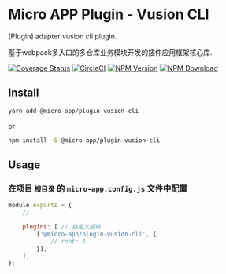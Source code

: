 # Micro APP Plugin - Vusion CLI

[Plugin] adapter vusion cli plugin.

基于webpack多入口的多仓库业务模块开发的插件应用框架核心库.

[![Coverage Status][Coverage-img]][Coverage-url]
[![CircleCI][CircleCI-img]][CircleCI-url]
[![NPM Version][npm-img]][npm-url]
[![NPM Download][download-img]][download-url]

[Coverage-img]: https://coveralls.io/repos/github/MicroAppJS/MicroApp-Plugin-Vusion-CLI/badge.svg?branch=master
[Coverage-url]: https://coveralls.io/github/MicroAppJS/MicroApp-Plugin-Vusion-CLI?branch=master
[CircleCI-img]: https://circleci.com/gh/MicroAppJS/MicroApp-Plugin-Vusion-CLI/tree/master.svg?style=svg
[CircleCI-url]: https://circleci.com/gh/MicroAppJS/MicroApp-Plugin-Vusion-CLI/tree/master
[npm-img]: https://img.shields.io/npm/v/@micro-app/plugin-vusion-cli.svg?style=flat-square
[npm-url]: https://npmjs.org/package/@micro-app/plugin-vusion-cli
[download-img]: https://img.shields.io/npm/dm/@micro-app/plugin-vusion-cli.svg?style=flat-square
[download-url]: https://npmjs.org/package/@micro-app/plugin-vusion-cli

## Install

```sh
yarn add @micro-app/plugin-vusion-cli
```

or

```sh
npm install -S @micro-app/plugin-vusion-cli
```

## Usage

### 在项目 `根目录` 的 `micro-app.config.js` 文件中配置

```js
module.exports = {
    // ...

    plugins: [ // 自定义插件
        ['@micro-app/plugin-vusion-cli', {
            // root: 1,
        }],
    ],
};
```
